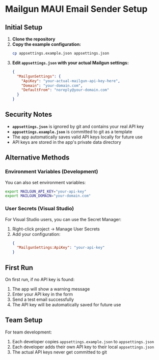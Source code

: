 # Mailgun MAUI Email Sender Setup

## Initial Setup

1. **Clone the repository**
2. **Copy the example configuration:**
   ```bash
   cp appsettings.example.json appsettings.json
   ```
3. **Edit `appsettings.json` with your actual Mailgun settings:**
   ```json
   {
     "MailgunSettings": {
       "ApiKey": "your-actual-mailgun-api-key-here",
       "Domain": "your-domain.com",
       "DefaultFrom": "noreply@your-domain.com"
     }
   }
   ```

## Security Notes

- **`appsettings.json`** is ignored by git and contains your real API key
- **`appsettings.example.json`** is committed to git as a template
- The app automatically saves valid API keys locally for future use
- API keys are stored in the app's private data directory

## Alternative Methods

### Environment Variables (Development)
You can also set environment variables:
```bash
export MAILGUN_API_KEY="your-api-key"
export MAILGUN_DOMAIN="your-domain.com"
```

### User Secrets (Visual Studio)
For Visual Studio users, you can use the Secret Manager:
1. Right-click project → Manage User Secrets
2. Add your configuration:
   ```json
   {
     "MailgunSettings:ApiKey": "your-api-key"
   }
   ```

## First Run

On first run, if no API key is found:
1. The app will show a warning message
2. Enter your API key in the form
3. Send a test email successfully
4. The API key will be automatically saved for future use

## Team Setup

For team development:
1. Each developer copies `appsettings.example.json` to `appsettings.json`
2. Each developer adds their own API key to their local `appsettings.json`
3. The actual API keys never get committed to git